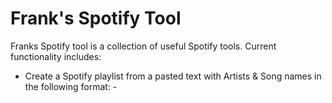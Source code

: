 # Frank's Spotify Tool

Franks Spotify tool is a collection of useful Spotify tools. Current functionality includes:

- Create a Spotify playlist from a pasted text with Artists & Song names in the following format: <Artist Name> - <Song Title>
